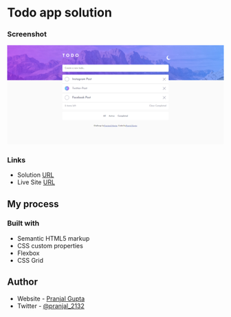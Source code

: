# Todo app solution

### Screenshot

![](Screenshot.png)


### Links

- Solution [URL](https://github.com/pranjal36/To-do-App)
- Live Site [URL]()

## My process

### Built with

- Semantic HTML5 markup
- CSS custom properties
- Flexbox
- CSS Grid


## Author

- Website - [Pranjal Gupta](https://pranjal36.github.io/Mr.Guptaji/)
- Twitter - [@pranjal_2132](https://www.twitter.com/pranjal_2132)

